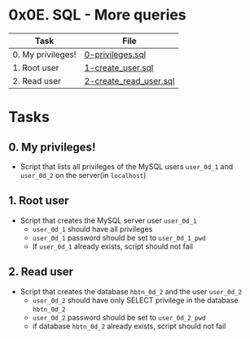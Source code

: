 # 0x0E. SQL - More queries

| Task | File |
| ---- | ---- |
| 0. My privileges! | [0-privileges.sql](./0-privileges.sql) |
| 1. Root user | [1-create_user.sql](./1-create_user.sql) |
| 2. Read user | [2-create_read_user.sql](./2-create_read_user.sql) |

# Tasks
## 0. My privileges!
* Script that lists all privileges of the MySQL users `user_0d_1` and `user_0d_2` on the server(in `localhost`)
## 1. Root user
* Script that creates the MySQL server user `user_0d_1`
	* `user_0d_1` should have all privileges
	* `user_0d_1` password should be set to `user_0d_1_pwd`
	* If `user_0d_1` already exists, script should not fail
## 2. Read user
* Script that creates the database `hbtn_0d_2` and the user `user_0d_2`
	* `user_0d_2` should have only SELECT privilege in the database `hbtn_0d_2`
	* `user_0d_2` password should be set to `user_0d_2_pwd`
	* if database `hbtn_0d_2` already exists, script should not fail

